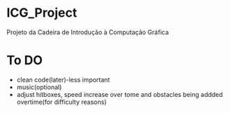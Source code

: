 # ICG_Project
Projeto da Cadeira de Introdução à Computação Gráfica

# To DO
- clean code(later)-less important
- music(optional)
- adjust hitboxes, speed increase over tome and obstacles being addded overtime(for difficulty reasons)